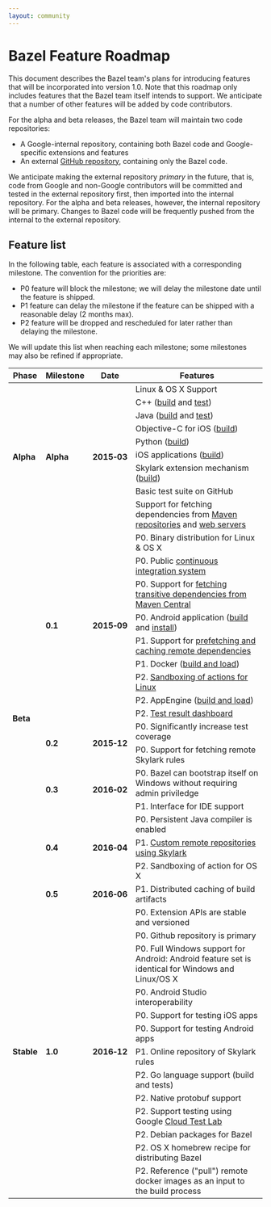 ```yaml
---
layout: community
---
```


# Bazel Feature Roadmap

This document describes the Bazel team's plans for introducing features that
will be incorporated into version 1.0. Note that this roadmap only includes
features that the Bazel team itself intends to support. We anticipate that a
number of other features will be added by code contributors.

For the alpha and beta releases, the Bazel team will maintain two code
repositories:

*   A Google-internal repository, containing both Bazel code and
    Google-specific extensions and features
*   An external [GitHub repository](https://github.com/bazelbuild/bazel),
    containing only the Bazel code.

We anticipate making the external repository *primary* in the future, that is,
code from Google and non-Google contributors will be committed and tested in the
external repository first, then imported into the internal repository. For
the alpha and beta releases, however, the internal repository will be primary.
Changes to Bazel code will be frequently pushed from the internal to
the external repository.

## Feature list

In the following table, each feature is associated with a corresponding
milestone. The convention for the priorities are:

*   P0 feature will block the milestone; we will delay the milestone date
    until the feature is shipped.
*   P1 feature can delay the milestone if the feature can be shipped with a
    reasonable delay (2 months max).
*   P2 feature will be dropped and rescheduled for later rather than delaying
    the milestone.

We will update this list when reaching each milestone; some milestones may also
be refined if appropriate.

<table class="table table-condensed table-bordered">
  <colgroup>
    <col class="roadmap-col-phase"/>
    <col class="roadmap-col-milestone"/>
    <col class="roadmap-col-date"/>
    <col class="roadmap-col-features"/>
  </colgroup>
  <thead>
    <tr>
      <th>Phase</th>
      <th>Milestone</th>
      <th>Date</th>
      <th>Features</th>
    </tr>
  </thead>
  <tbody>
    <tr>
      <td rowspan="9"><b><a name="alpha"></a>Alpha</b></td>
      <td rowspan="9"><b>Alpha</b></td>
      <td rowspan="9"><b>2015&#8209;03</b></td>
      <td>Linux &amp; OS X Support</td>
    </tr>
    <tr><td>C++ (<a href="http://bazel.io/docs/be/c-cpp.html#cc_binary">build</a> and <a href="http://bazel.io/docs/be/c-cpp.html#cc_test">test</a>)</td></tr>
    <tr><td>Java (<a href="http://bazel.io/docs/be/java.html#java_binary">build</a> and <a href="http://bazel.io/docs/be/java.html#java_test">test</a>)</td></tr>
    <tr><td>Objective-C for iOS (<a href="http://bazel.io/docs/be/objective-c.html#objc_binary">build</a>)</td></tr>
    <tr><td>Python (<a href="http://bazel.io/docs/be/python.html#py_binary">build</a>)</td></tr>
    <tr><td>iOS applications (<a href="http://bazel.io/docs/be/objective-c.html#ios_application">build</a>)</td></tr>
    <tr><td>Skylark extension mechanism (<a href="http://bazel.io/docs/skylark/index.html">build</a>)</td></tr>
    <tr><td>Basic test suite on GitHub</td></tr>
    <tr><td>Support for fetching dependencies from <a href="http://bazel.io/docs/be/workspace.html#maven_jar">Maven repositories</a>
        and <a href="http://bazel.io/docs/be/workspace.html#http_archive">web servers</a></td></tr>
    <tr>
      <td rowspan="17"><b><a name="beta"></a>Beta</b></td>
      <td rowspan="9"><b>0.1</b></td>
      <td rowspan="9"><b>2015&#8209;09</b></td>
      <td>P0. Binary distribution for Linux & OS X</td<
    </tr>
    <tr><td>P0. Public <a href="http://ci.bazel.io">continuous integration system</a></td></tr>
    <tr><td>P0. Support for <a href="http://bazel.io/docs/external.html">fetching transitive dependencies from Maven Central</a></td></tr>
    <tr><td>P0. Android application (<a href="http://bazel.io/docs/be/android.html#android_binary">build</a>
        and <a href="http://bazel.io/docs/bazel-user-manual.html#mobile-install">install</a>)</td></tr>
    <tr><td>P1. Support for <a href="http://bazel.io/docs/external.html">prefetching and caching remote dependencies</a></td></tr>
    <tr><td>P1. Docker (<a href="http://bazel.io/docs/be/docker.html">build and load</a>)</td></tr>
    <tr><td>P2. <a href="http://bazel.io/docs/bazel-user-manual.html#sandboxing">Sandboxing of actions for Linux</a></td></tr>
    <tr><td>P2. AppEngine (<a href="http://bazel.io/docs/be/appengine.html">build and load</a>)</td></tr>
    <tr><td>P2. <a href="http://bazel.io/blog/2015/07/29/dashboard-dogfood.html">Test result dashboard</a></tr></td>
    <tr>
      <td rowspan="2"><b>0.2</b></td>
      <td rowspan="2"><b>2015&#8209;12</b></td>
      <td>P0. Significantly increase test coverage</td>
    </tr>
    <tr><td>P0. Support for fetching remote Skylark rules</td></tr>
    <tr>
      <td rowspan="2"><b>0.3</b></td>
      <td rowspan="2"><b>2016&#8209;02</b></td>
      <td>P0. Bazel can bootstrap itself on Windows without requiring admin priviledge</td></tr>
    </tr>
    <tr><td>P1. Interface for IDE support</td></tr>
    <tr>
      <td rowspan="3"><b>0.4</b></td>
      <td rowspan="3"><b>2016&#8209;04</b></td>
      <td>P0. Persistent Java compiler is enabled</td>
    </tr>
    <tr><td>P1. <a href="https://docs.google.com/document/d/1jKbNXOVp2T1zJD_iRnVr8k5D0xZKgO8blMVDlXOksJg">Custom remote repositories using Skylark</a></td></tr>
    <tr><td>P2. Sandboxing of action for OS X</td></tr>
    <tr>
      <td rowspan="1"><b>0.5</b></td>
      <td rowspan="1"><b>2016&#8209;06</b></td>
      <td>P1. Distributed caching of build artifacts</tr>
    </tr>
    <tr>
      <td rowspan="13"><b><a name="stable"></a>Stable</b></td>
      <td rowspan="13"><b>1.0</b></td>
      <td rowspan="13"><b>2016&#8209;12</b></td>
      <td>P0. Extension APIs are stable and versioned</td>
    </tr>
    <tr><td>P0. Github repository is primary</td></tr>
    <tr><td>P0. Full Windows support for Android: Android feature set is identical for Windows and Linux/OS X</td></tr>
    <tr><td>P0. Android Studio interoperability</td></tr>
    <tr><td>P0. Support for testing iOS apps</td></tr>
    <tr><td>P0. Support for testing Android apps</td></tr>
    <tr><td>P1. Online repository of Skylark rules</td></tr>
    <tr><td>P2. Go language support (build and tests)</td></tr>
    <tr><td>P2. Native protobuf support</td></tr>
    <tr><td>P2. Support testing using Google <a href="https://developers.google.com/cloud-test-lab/">Cloud Test Lab</a></td></tr>
    <tr><td>P2. Debian packages for Bazel</td></tr>
    <tr><td>P2. OS X homebrew recipe for distributing Bazel</td></tr>
    <tr><td>P2. Reference ("pull") remote docker images as an input to the build process</td></tr>
  </tbody>
</table>
